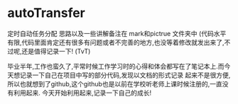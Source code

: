 # autoTransfer
定时自动任务分配
思路以及一些讲解备注在 mark和pictrue 文件夹中
(代码水平有限,代码里面肯定还有很多有问题或者不完善的地方,也没等着修改就发出来了,不过呢,还是值得记录一下!  (TvT)

毕业半年,工作也蛮久了,平常时候工作学习时的心得和体会都写在了笔记本上.而今天想记录一下自己在项目中写的部分代码,发现以文档的形式记录
起来不是很方便,所以也就想到了github,这个github也是以前在学校听老师上课时候注册的,一直没有利用起来.
今天开始利用起来,记录一下自己的成长!
